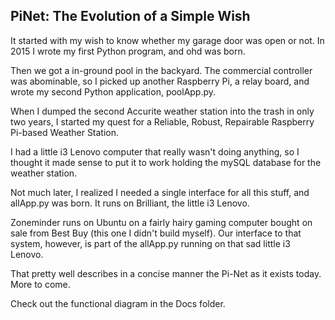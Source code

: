 ## PiNet: The Evolution of a Simple Wish

It started with my wish to know whether my garage door was open or not.  In 2015 I wrote my first Python program, and ohd was born.

Then we got a in-ground pool in the backyard.  The commercial controller was abominable, so I picked up another Raspberry Pi, a relay board, and wrote my second Python application, poolApp.py.

When I dumped the second Accurite weather station into the trash in only two years, I started my quest for a Reliable, Robust, Repairable Raspberry Pi-based Weather Station.

I had a little i3 Lenovo computer that really wasn't doing anything, so I thought it made sense to put it to work holding the mySQL database for the weather station.  

Not much later, I realized I needed a single interface for all this stuff, and allApp.py was born.  It runs on Brilliant, the little i3 Lenovo.

Zoneminder runs on Ubuntu on a fairly hairy gaming computer bought on sale from Best Buy (this one I didn't build myself).  Our interface to that system, however, is part of the allApp.py running on that sad little i3 Lenovo.

That pretty well describes in a concise manner the Pi-Net as it exists today.  More to come.  

Check out the functional diagram in the Docs folder.